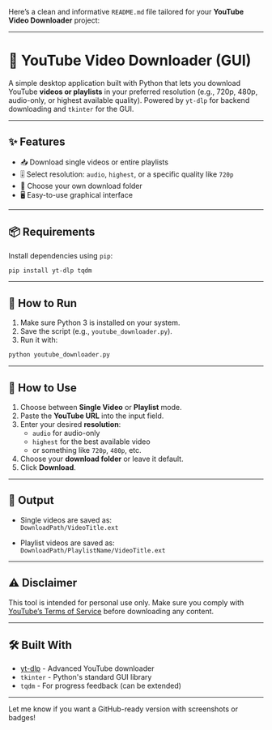 Here’s a clean and informative `README.md` file tailored for your **YouTube Video Downloader** project:

---

# 🎥 YouTube Video Downloader (GUI)

A simple desktop application built with Python that lets you download YouTube **videos or playlists** in your preferred resolution (e.g., 720p, 480p, audio-only, or highest available quality). Powered by `yt-dlp` for backend downloading and `tkinter` for the GUI.

---

## ✨ Features

- 📥 Download single videos or entire playlists
- 🎚 Select resolution: `audio`, `highest`, or a specific quality like `720p`
- 📁 Choose your own download folder
- 🖥 Easy-to-use graphical interface

---

## 📦 Requirements

Install dependencies using `pip`:

```bash
pip install yt-dlp tqdm
```

---

## 🚀 How to Run

1. Make sure Python 3 is installed on your system.
2. Save the script (e.g., `youtube_downloader.py`).
3. Run it with:

```bash
python youtube_downloader.py
```

---

## 🧠 How to Use

1. Choose between **Single Video** or **Playlist** mode.
2. Paste the **YouTube URL** into the input field.
3. Enter your desired **resolution**:
   - `audio` for audio-only
   - `highest` for the best available video
   - or something like `720p`, `480p`, etc.
4. Choose your **download folder** or leave it default.
5. Click **Download**.

---

## 📂 Output

- Single videos are saved as:  
  `DownloadPath/VideoTitle.ext`

- Playlist videos are saved as:  
  `DownloadPath/PlaylistName/VideoTitle.ext`

---

## ⚠️ Disclaimer

This tool is intended for personal use only. Make sure you comply with [YouTube’s Terms of Service](https://www.youtube.com/t/terms) before downloading any content.

---

## 🛠 Built With

- [yt-dlp](https://github.com/yt-dlp/yt-dlp) - Advanced YouTube downloader
- `tkinter` - Python's standard GUI library
- `tqdm` - For progress feedback (can be extended)

---

Let me know if you want a GitHub-ready version with screenshots or badges!
